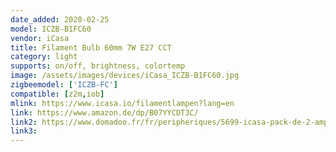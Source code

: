```yaml
---
date_added: 2020-02-25
model: ICZB-B1FC60
vendor: iCasa
title: Filament Bulb 60mm 7W E27 CCT
category: light
supports: on/off, brightness, colortemp
image: /assets/images/devices/iCasa_ICZB-B1FC60.jpg
zigbeemodel: ['ICZB-FC']
compatible: [z2m,iob]
mlink: https://www.icasa.io/filamentlampen?lang=en
link: https://www.amazon.de/dp/B07YYCDT3C/
link2: https://www.domadoo.fr/fr/peripheriques/5699-icasa-pack-de-2-ampoules-led-zigbee-filament-60mm-7w-blanc-variable-0636665129376.html
link3: 
---
```

